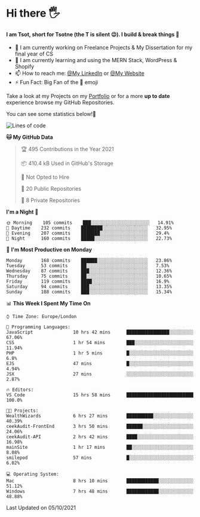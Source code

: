 # Hi there :raised_hand_with_fingers_splayed:
#### I am Tsot, short for Tsotne (the T is silent :wink:). I build & break things :space_invader:
- :telescope: I am currently working on Freelance Projects & My Dissertation for my final year of CS
- :seedling: I am currently learning and using the MERN Stack, WordPress & Shopify
- :mailbox: How to reach me: [@My LinkedIn](https://www.linkedin.com/in/tsotne-gvadzabia/) or [@My Website](https://tsotnegvadzabia.me/contact)
- :zap: Fun Fact: Big Fan of the :space_invader: emoji

Take a look at my Projects on my [Portfolio](https://tsotne.co.uk/) or for a more **up to date** experience browse my GitHub Repositories.

You can see some statistics below!:space_invader:
<!--START_SECTION:waka-->
![Lines of code](https://img.shields.io/badge/From%20Hello%20World%20I%27ve%20Written-3.5%20million%20lines%20of%20code-blue)

**🐱 My GitHub Data** 

> 🏆 495 Contributions in the Year 2021
 > 
> 📦 410.4 kB Used in GitHub's Storage 
 > 
> 🚫 Not Opted to Hire
 > 
> 📜 20 Public Repositories 
 > 
> 🔑 8 Private Repositories  
 > 
**I'm a Night 🦉** 

```text
🌞 Morning    105 commits    ███░░░░░░░░░░░░░░░░░░░░░░   14.91% 
🌆 Daytime    232 commits    ████████░░░░░░░░░░░░░░░░░   32.95% 
🌃 Evening    207 commits    ███████░░░░░░░░░░░░░░░░░░   29.4% 
🌙 Night      160 commits    █████░░░░░░░░░░░░░░░░░░░░   22.73%

```
📅 **I'm Most Productive on Monday** 

```text
Monday       168 commits    ██████░░░░░░░░░░░░░░░░░░░   23.86% 
Tuesday      53 commits     ██░░░░░░░░░░░░░░░░░░░░░░░   7.53% 
Wednesday    87 commits     ███░░░░░░░░░░░░░░░░░░░░░░   12.36% 
Thursday     75 commits     ██░░░░░░░░░░░░░░░░░░░░░░░   10.65% 
Friday       119 commits    ████░░░░░░░░░░░░░░░░░░░░░   16.9% 
Saturday     94 commits     ███░░░░░░░░░░░░░░░░░░░░░░   13.35% 
Sunday       108 commits    ███░░░░░░░░░░░░░░░░░░░░░░   15.34%

```


📊 **This Week I Spent My Time On** 

```text
⌚︎ Time Zone: Europe/London

💬 Programming Languages: 
JavaScript               10 hrs 42 mins      ████████████████░░░░░░░░░   67.06% 
CSS                      1 hr 54 mins        ███░░░░░░░░░░░░░░░░░░░░░░   11.94% 
PHP                      1 hr 5 mins         █░░░░░░░░░░░░░░░░░░░░░░░░   6.8% 
EJS                      47 mins             █░░░░░░░░░░░░░░░░░░░░░░░░   4.94% 
JSX                      27 mins             ░░░░░░░░░░░░░░░░░░░░░░░░░   2.87%

🔥 Editors: 
VS Code                  15 hrs 58 mins      █████████████████████████   100.0%

🐱‍💻 Projects: 
WealthWizards            6 hrs 27 mins       ██████████░░░░░░░░░░░░░░░   40.39% 
ceekAudit-FrontEnd       3 hrs 50 mins       ██████░░░░░░░░░░░░░░░░░░░   24.06% 
ceekAudit-API            2 hrs 42 mins       ████░░░░░░░░░░░░░░░░░░░░░   16.98% 
mainSite                 1 hr 17 mins        ██░░░░░░░░░░░░░░░░░░░░░░░   8.08% 
smilepod                 57 mins             █░░░░░░░░░░░░░░░░░░░░░░░░   6.02%

💻 Operating System: 
Mac                      8 hrs 10 mins       ████████████░░░░░░░░░░░░░   51.12% 
Windows                  7 hrs 48 mins       ████████████░░░░░░░░░░░░░   48.88%

```


 Last Updated on 05/10/2021
<!--END_SECTION:waka-->
